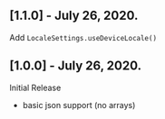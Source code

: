 ## [1.1.0] - July 26, 2020.

Add `LocaleSettings.useDeviceLocale()`

## [1.0.0] - July 26, 2020.

Initial Release
- basic json support (no arrays)
